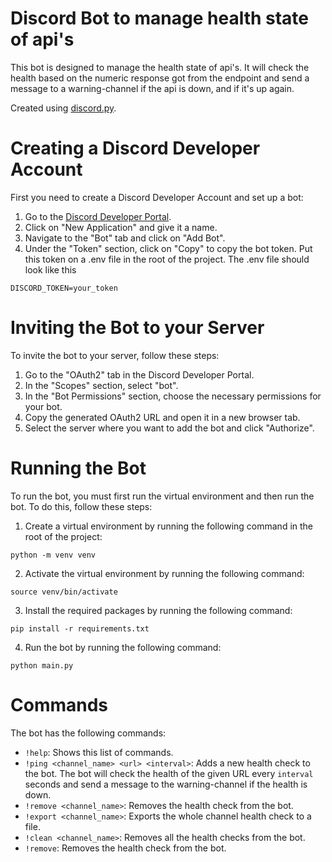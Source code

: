 # Discord Bot to manage health state of api's

This bot is designed to manage the health state of api's. It will check the health based on the numeric response got from the endpoint and send a message to a warning-channel if the api is down, and if it's up again.

Created using [discord.py](https://github.com/Rapptz/discord.py).

# Creating a Discord Developer Account

First you need to create a Discord Developer Account and set up a bot:

1. Go to the [Discord Developer Portal](https://discord.com/developers/applications).
2. Click on "New Application" and give it a name.
3. Navigate to the "Bot" tab and click on "Add Bot".
4. Under the "Token" section, click on "Copy" to copy the bot token. Put this token on a .env file in the root of the project. The .env file should look like this
```
DISCORD_TOKEN=your_token
```

# Inviting the Bot to your Server

To invite the bot to your server, follow these steps:

1. Go to the "OAuth2" tab in the Discord Developer Portal.
2. In the "Scopes" section, select "bot".
3. In the "Bot Permissions" section, choose the necessary permissions for your bot.
4. Copy the generated OAuth2 URL and open it in a new browser tab.
5. Select the server where you want to add the bot and click "Authorize".

# Running the Bot

To run the bot, you must first run the virtual environment and then run the bot. To do this, follow these steps:

1. Create a virtual environment by running the following command in the root of the project:
```
python -m venv venv
```
2. Activate the virtual environment by running the following command:
```
source venv/bin/activate
```
3. Install the required packages by running the following command:
```
pip install -r requirements.txt
```
4. Run the bot by running the following command:
```
python main.py
```

# Commands

The bot has the following commands:

- `!help`: Shows this list of commands.
- `!ping <channel_name> <url> <interval>`: Adds a new health check to the bot. The bot will check the health of the given URL every `interval` seconds and send a message to the warning-channel if the health is down.
- `!remove <channel_name>`: Removes the health check from the bot.
- `!export <channel_name>`: Exports the whole channel health check to a file.
- `!clean <channel_name>`: Removes all the health checks from the bot.
- `!remove`: Removes the health check from the bot.
